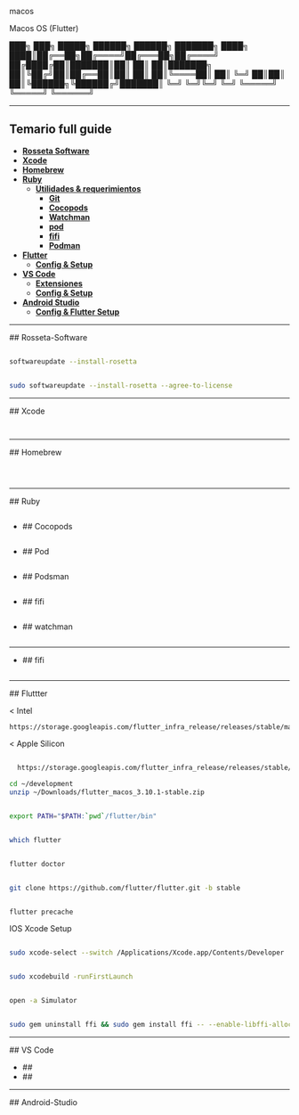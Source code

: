 macos

Macos OS (Flutter)

███╗ ███╗ █████╗ ██████╗ ██████╗ ███████╗
████╗ ████║██╔══██╗██╔════╝██╔═══██╗██╔════╝
██╔████╔██║███████║██║ ██║ ██║███████╗
██║╚██╔╝██║██╔══██║██║ ██║ ██║╚════██║
██║ ╚═╝ ██║██║ ██║╚██████╗╚██████╔╝███████║
╚═╝ ╚═╝╚═╝ ╚═╝ ╚═════╝ ╚═════╝ ╚══════╝

--------------------------------------

## **Temario full guide**

- [**Rosseta Software**](#1)
- [**Xcode**](#2)
- [**Homebrew**](#3)
- [**Ruby**](#4)
  - [**Utilidades & requerimientos**](#4.1)
    - [**Git**](#4.2)
    - [**Cocopods**](#4.3)
    - [**Watchman**](#4.4)
    - [**pod**](#4.4)
    - [**fifi**](#4.5)
    - [**Podman**](#4.6)
- [**Flutter**](#5)
  - [**Config & Setup**](#5.2)
- [**VS Code**](#6)
  - [**Extensiones**](#6.1)
  - [**Config & Setup**](#6.2)
- [**Android Studio**](#7)
  - [**Config & Flutter Setup**](#7.1)

------------------


<div id='1' />
## Rosseta-Software

```bash

softwareupdate --install-rosetta

```


```bash

sudo softwareupdate --install-rosetta --agree-to-license

```


--------------------------------------
<div id='2' />
## Xcode



```bash


```

```bash


```


--------------------------------------
<div id='3' />
## Homebrew


```bash


```

```bash


```

```bash


```


--------------------------------------
<div id='4' />
## Ruby

```bash


```

* <div id='id4.1' />
  ## Cocopods

  ```bash


  ```

* <div id='id4.1' />
  ## Pod

  ```bash


  ```

* <div id='id4.1' />
  ## Podsman


  ```bash


  ```

* <div id='id4.1' />
  ## fifi


  ```bash


  ```
 
* <div id='id4.1' />
  ## watchman

  ```bash


  ```

--------------------------------------
* <div id='id4.1' />
  ## fifi

  ```bash


  ```



--------------------------------------
<div id='id5' />
## Fluttter


< Intel

```bash
https://storage.googleapis.com/flutter_infra_release/releases/stable/macos/flutter_macos_3.10.1-stable.zip

```

< Apple Silicon

```bash

  https://storage.googleapis.com/flutter_infra_release/releases/stable/macos/flutter_macos_arm64_3.10.1-stable.zip
```

```bash
cd ~/development
unzip ~/Downloads/flutter_macos_3.10.1-stable.zip


```





```bash

export PATH="$PATH:`pwd`/flutter/bin"


```



```bash

which flutter

```




```bash

flutter doctor

```





```bash

git clone https://github.com/flutter/flutter.git -b stable

```




```bash

flutter precache

```


IOS Xcode  Setup 


```bash

sudo xcode-select --switch /Applications/Xcode.app/Contents/Developer

```


```bash

sudo xcodebuild -runFirstLaunch

```





```bash

open -a Simulator


```






```bash

sudo gem uninstall ffi && sudo gem install ffi -- --enable-libffi-alloc


```

--------------------------------------
<div id='id6' />
## VS Code 

* <div id='id6.1' />
  ##

* <div id='id6.2' />
  ##


--------------------------------------
<div id='id7' />
## Android-Studio
